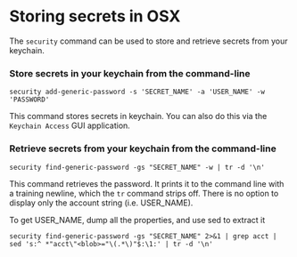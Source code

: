 # Storing secrets in OSX 

The `security` command can be used to store and retrieve secrets from your keychain.

### Store secrets in your keychain from the command-line

`security add-generic-password -s 'SECRET_NAME' -a 'USER_NAME' -w 'PASSWORD'`

This command stores secrets in keychain. You can also do this via the `Keychain Access` GUI application.

### Retrieve secrets from your keychain from the command-line

`security find-generic-password -gs "SECRET_NAME" -w | tr -d '\n'`

This command retrieves the password. It prints it to the command line with a training newline, which the `tr` command strips off.
There is no option to display only the account string (i.e. USER_NAME). 

To get USER_NAME, dump all the properties, and use sed to extract it

`security find-generic-password -gs "SECRET_NAME" 2>&1 | grep acct | sed 's:^ *"acct\"<blob>="\(.*\)"$:\1:' | tr -d '\n'`
